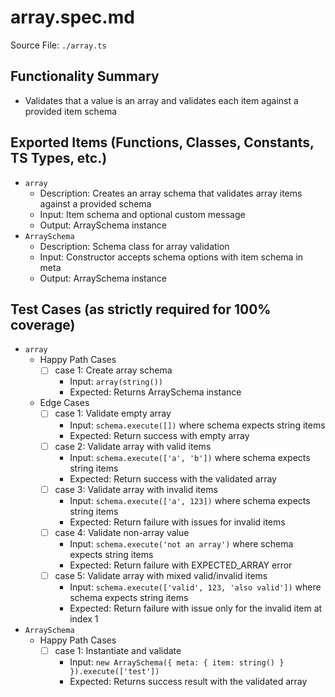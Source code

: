 # array.spec.md

Source File: `./array.ts`

## Functionality Summary
- Validates that a value is an array and validates each item against a provided item schema

## Exported Items (Functions, Classes, Constants, TS Types, etc.)
- `array`
  - Description: Creates an array schema that validates array items against a provided schema
  - Input: Item schema and optional custom message
  - Output: ArraySchema instance
- `ArraySchema`
  - Description: Schema class for array validation
  - Input: Constructor accepts schema options with item schema in meta
  - Output: ArraySchema instance

## Test Cases (as strictly required for 100% coverage)
- `array`
  - Happy Path Cases
    - [ ] case 1: Create array schema
      - Input: `array(string())`
      - Expected: Returns ArraySchema instance
  - Edge Cases
    - [ ] case 1: Validate empty array
      - Input: `schema.execute([])` where schema expects string items
      - Expected: Return success with empty array
    - [ ] case 2: Validate array with valid items
      - Input: `schema.execute(['a', 'b'])` where schema expects string items
      - Expected: Return success with the validated array
    - [ ] case 3: Validate array with invalid items
      - Input: `schema.execute(['a', 123])` where schema expects string items
      - Expected: Return failure with issues for invalid items
    - [ ] case 4: Validate non-array value
      - Input: `schema.execute('not an array')` where schema expects string items
      - Expected: Return failure with EXPECTED_ARRAY error
    - [ ] case 5: Validate array with mixed valid/invalid items
      - Input: `schema.execute(['valid', 123, 'also valid'])` where schema expects string items
      - Expected: Return failure with issue only for the invalid item at index 1
- `ArraySchema`
  - Happy Path Cases
    - [ ] case 1: Instantiate and validate
      - Input: `new ArraySchema({ meta: { item: string() } }).execute(['test'])`
      - Expected: Returns success result with the validated array
